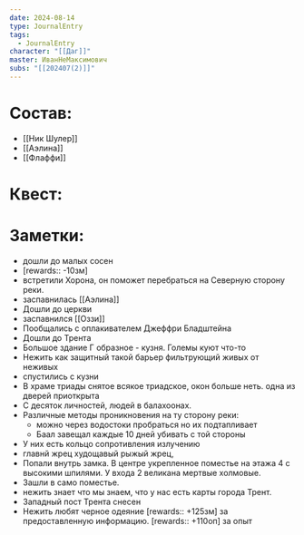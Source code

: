 ```yaml
---
date: 2024-08-14
type: JournalEntry
tags:
  - JournalEntry
character: "[[Даг]]"
master: ИванНеМаксимович
subs: "[[202407(2)]]"
---
```

# Состав:
- [[Ник Шулер]]
- [[Аэлина]]
- [[Флаффи]]
# Квест:

# Заметки:
- дошли до малых сосен
- [rewards:: -10зм]
- встретили Хорона, он поможет перебраться на Северную сторону реки.
- заспавнилась [[Аэлина]]
- Дошли до церкви
- заспавнился [[Оззи]]
- Пообщались с оплакивателем Джеффри Бладштейна
- Дошли до Трента
- Большое здание Г образное - кузня. Големы куют что-то
- Нежить как защитный такой барьер фильтрующий живых от неживых
- спустились с кузни
- В храме триады снятое всякое триадское, окон больше неть. одна из дверей приоткрыта
- С десяток личностей, людей в балахоонах.
- Различные методы проникновения на ту сторону реки:
	- можно через водостоки пробраться но их подтапливает
	- Баал завещал каждые 10 дней убивать с той стороны
- У них есть кольцо сопротивления излучению
- главнй жрец худощавый рыжый жрец, 
- Попали внутрь замка. В центре укрепленное поместье на этажа 4 с высокими шпилями. У входа 2 великана мертвые холмовые.
- Зашли в само поместье.
- нежить знает что мы знаем, что у нас есть карты города Трент.
- Западный пост Трента снесен
- Нежить любят черное одеяние
[rewards:: +125зм] за предоставленную информацию.
[rewards:: +110оп] за опыт

